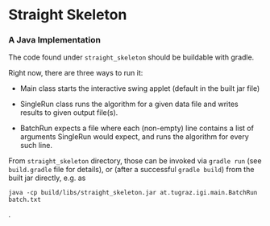 # Straight Skeleton

### A Java Implementation

The code found under `straight_skeleton` should be buildable with gradle.

Right now, there are three ways to run it:

  * Main class starts the interactive swing applet (default in the built
    jar file)

  * SingleRun class runs the algorithm for a given data file and writes
    results to given output file(s).

  * BatchRun expects a file where each (non-empty) line contains a list of
    arguments SingleRun would expect, and runs the algorithm for every
    such line.

From `straight_skeleton` directory, those can be invoked via `gradle run`
(see `build.gradle` file for details), or (after a successful `gradle
build`) from the built jar directly, e.g. as

```
java -cp build/libs/straight_skeleton.jar at.tugraz.igi.main.BatchRun batch.txt
```
.
